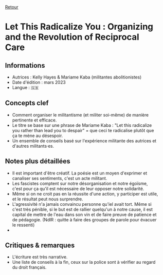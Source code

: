 [Retour](../README.md)

# Let This Radicalize You : Organizing and the Revolution of Reciprocal Care 

## Informations
- Autrices : Kelly Hayes & Mariame Kaba (militantes abolitionistes)
- Date d'édition : mars 2023
- Langue : 🇬🇧

## Concepts clef
- Comment organiser le militantisme (et militer soi-même) de manière pertinente et efficace.
- Le titre se base sur une phrase de Mariame Kaba : "Let this radicalize you rather than lead you to despair" = que ceci te radicalise plutôt que ça te mène au désespoir.
- Un ensemble de conseils basé sur l'expérience militante des autrices et d'autres militants·es.

## Notes plus détaillées
- Il est important d'être créatif. La poésie est un moyen d'exprimer et canaliser ses sentiments, c'est un acte militant.
- Les fascistes comptent sur notre désorganisation et notre égoïsme, c'est pour ça qu'il est nécessaire de leur opposer notre solidarité.
- Même si on ne croit pas en la réussite d'une action, y participer est utile, et le résultat peut nous surprendre.
- L'agressivité n'a jamais convaincu personne qu'iel avait tort. Même si c'est très pénible, si le but est de rallier quelqu'un à notre cause, il est capital de mettre de l'eau dans son vin et de faire preuve de patience et de pédagogie. (NdlR : quitte à faire des groupes de parole pour évacuer le ressenti)
-

## Critiques & remarques
- L'écriture est très narrative.
- Une liste de conseils à la fin, ceux sur la police sont à vérifier au regard du droit français.


